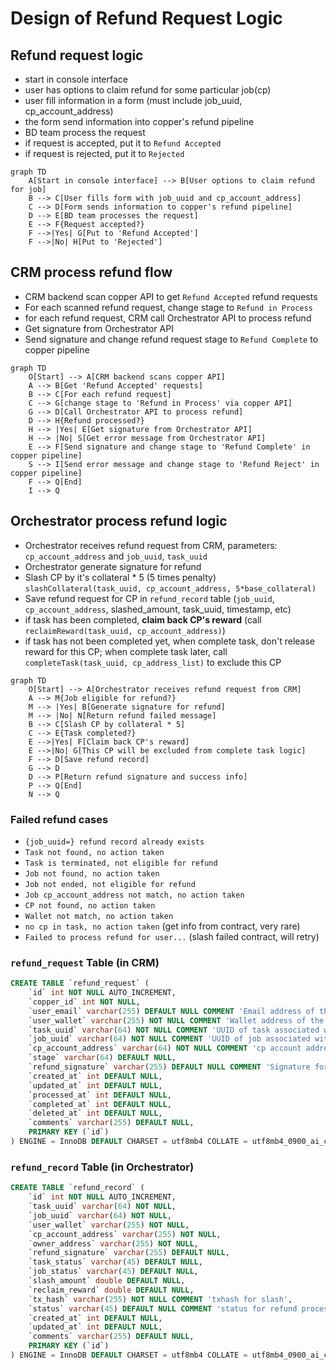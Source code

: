 # Design of Refund Request Logic

## Refund request logic

- start in console interface
- user has options to claim refund for some particular job(cp)
- user fill information in a form (must include job_uuid, cp_account_address)
- the form send information into copper's refund pipeline
- BD team process the request
- if request is accepted, put it to `Refund Accepted`
- if request is rejected, put it to `Rejected`

```mermaid
graph TD
    A[Start in console interface] --> B[User options to claim refund for job]
    B --> C[User fills form with job_uuid and cp_account_address]
    C --> D[Form sends information to copper's refund pipeline]
    D --> E[BD team processes the request]
    E --> F{Request accepted?}
    F -->|Yes| G[Put to 'Refund Accepted']
    F -->|No| H[Put to 'Rejected']
```

## CRM process refund flow

- CRM backend scan copper API to get `Refund Accepted` refund requests
- For each scanned refund request, change stage to `Refund in Process`
- for each refund request, CRM call Orchestrator API to process refund
- Get signature from Orchestrator API
- Send signature and change refund request stage to `Refund Complete` to copper pipeline


```mermaid
graph TD
    O[Start] --> A[CRM backend scans copper API] 
    A --> B[Get 'Refund Accepted' requests]
    B --> C[For each refund request]
    C --> G[change stage to 'Refund in Process' via copper API]
    G --> D[Call Orchestrator API to process refund]
    D --> H{Refund processed?}
    H --> |Yes| E[Get signature from Orchestrator API]
    H --> |No| S[Get error message from Orchestrator API]
    E --> F[Send signature and change stage to 'Refund Complete' in copper pipeline]
    S --> I[Send error message and change stage to 'Refund Reject' in copper pipeline]
    F --> Q[End]
    I --> Q
```

## Orchestrator process refund logic

- Orchestrator receives refund request from CRM, parameters: `cp_account_address` and `job_uuid`, `task_uuid`
- Orchestrator generate signature for refund
- Slash CP by it's collateral * 5 (5 times penalty) `slashCollateral(task_uuid, cp_account_address, 5*base_collateral)`
- Save refund request for CP in `refund_record` table (`job_uuid`, `cp_account_address`, slashed_amount, task_uuid, timestamp, etc)
- if task has been completed, **claim back CP's reward** (call `reclaimReward(task_uuid, cp_account_address)`)
- if task has not been completed yet, when complete task, don't release reward for this CP; when complete task later, call `completeTask(task_uuid, cp_address_list)` to exclude this CP


```mermaid
graph TD
    O[Start] --> A[Orchestrator receives refund request from CRM] 
    A --> M{Job eligible for refund?}
    M --> |Yes| B[Generate signature for refund]
    M --> |No| N[Return refund failed message]
    B --> C[Slash CP by collateral * 5]
    C --> E{Task completed?}
    E -->|Yes| F[Claim back CP's reward]
    E -->|No| G[This CP will be excluded from complete task logic]
    F --> D[Save refund record]
    G --> D
    D --> P[Return refund signature and success info]
    P --> Q[End]
    N --> Q
```

### Failed refund cases

- `{job_uuid=} refund record already exists`
- `Task not found, no action taken`
- `Task is terminated, not eligible for refund`
- `Job not found, no action taken`
- `Job not ended, not eligible for refund`
- `Job cp_account_address not match, no action taken`
- `CP not found, no action taken`
- `Wallet not match, no action taken`
- `no cp in task, no action taken` (get info from contract, very rare)
- `Failed to process refund for user...` (slash failed contract, will retry)


### `refund_request` Table (in CRM)

```sql
CREATE TABLE `refund_request` (
    `id` int NOT NULL AUTO_INCREMENT,
    `copper_id` int NOT NULL,
    `user_email` varchar(255) DEFAULT NULL COMMENT 'Email address of the user',
    `user_wallet` varchar(255) NOT NULL COMMENT 'Wallet address of the user',
    `task_uuid` varchar(64) NOT NULL COMMENT 'UUID of task associated with the refund request',
    `job_uuid` varchar(64) NOT NULL COMMENT 'UUID of job associated with the refund request',
    `cp_account_address` varchar(64) NOT NULL COMMENT 'cp account address associated with the refund request',
    `stage` varchar(64) DEFAULT NULL,
    `refund_signature` varchar(255) DEFAULT NULL COMMENT 'Signature for refund (if approved)',
    `created_at` int DEFAULT NULL,
    `updated_at` int DEFAULT NULL,
    `processed_at` int DEFAULT NULL,
    `completed_at` int DEFAULT NULL,
    `deleted_at` int DEFAULT NULL,
    `comments` varchar(255) DEFAULT NULL,
    PRIMARY KEY (`id`)
) ENGINE = InnoDB DEFAULT CHARSET = utf8mb4 COLLATE = utf8mb4_0900_ai_ci;
```


### `refund_record` Table (in Orchestrator)


```sql
CREATE TABLE `refund_record` (
    `id` int NOT NULL AUTO_INCREMENT,
    `task_uuid` varchar(64) NOT NULL,
    `job_uuid` varchar(64) NOT NULL,
    `user_wallet` varchar(255) NOT NULL,
    `cp_account_address` varchar(255) NOT NULL,
    `owner_address` varchar(255) NOT NULL,
    `refund_signature` varchar(255) DEFAULT NULL,
    `task_status` varchar(45) DEFAULT NULL,
    `job_status` varchar(45) DEFAULT NULL,
    `slash_amount` double DEFAULT NULL,
    `reclaim_reward` double DEFAULT NULL,
    `tx_hash` varchar(255) NOT NULL COMMENT 'txhash for slash',
    `status` varchar(45) DEFAULT NULL COMMENT 'status for refund process itself',
    `created_at` int DEFAULT NULL,
    `updated_at` int DEFAULT NULL,
    `comments` varchar(255) DEFAULT NULL,
    PRIMARY KEY (`id`)
) ENGINE = InnoDB DEFAULT CHARSET = utf8mb4 COLLATE = utf8mb4_0900_ai_ci;
```